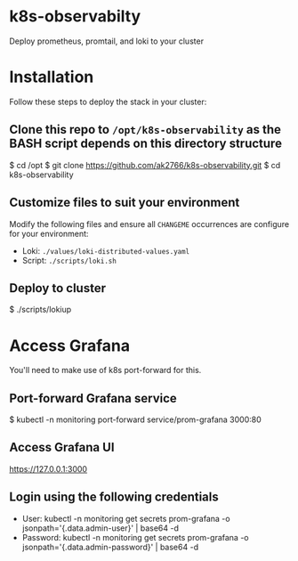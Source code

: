 # k8s-observabilty
Deploy prometheus, promtail, and loki to your cluster

# Installation
Follow these steps to deploy the stack in your cluster:

## Clone this repo to `/opt/k8s-observability` as the BASH script depends on this directory structure
  $ cd /opt
  $ git clone https://github.com/ak2766/k8s-observability.git
  $ cd k8s-observability

## Customize files to suit your environment
Modify the following files and ensure all `CHANGEME` occurrences are configure for your environment:
  * Loki:   `./values/loki-distributed-values.yaml`
  * Script: `./scripts/loki.sh`

## Deploy to cluster
  $ ./scripts/lokiup

# Access Grafana
You'll need to make use of k8s port-forward for this.

## Port-forward Grafana service
  $ kubectl -n monitoring port-forward service/prom-grafana 3000:80

## Access Grafana UI
  https://127.0.0.1:3000

## Login using the following credentials
  * User:     kubectl -n monitoring get secrets prom-grafana -o jsonpath='{.data.admin-user}' | base64 -d
  * Password: kubectl -n monitoring get secrets prom-grafana -o jsonpath='{.data.admin-password}' | base64 -d


